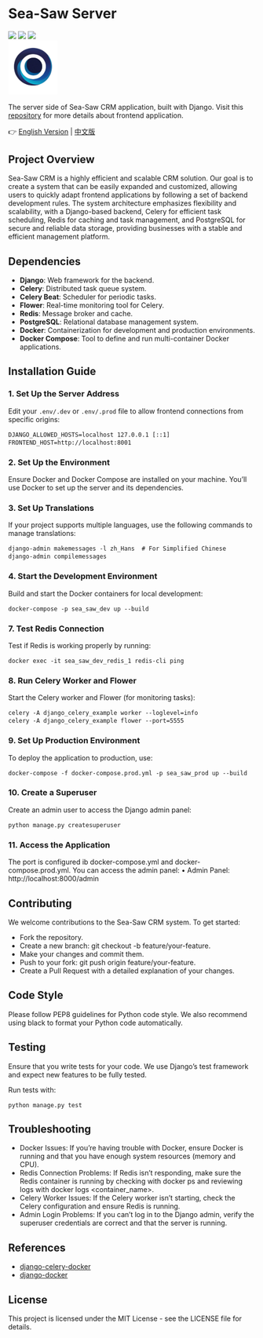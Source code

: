 # Sea-Saw Server

<img src="https://img.shields.io/badge/Python-3.8.0-brightgreen">
<img src="https://img.shields.io/badge/Django-3.2.0-brightgreen">
<img src="https://img.shields.io/badge/PostgreSQL-14.0-brightgreen">

<br>
<img src="./assests/images/sea-saw-logo.png" style="width: 20%">

The server side of Sea-Saw CRM application, built with Django. Visit this [repository](https://github.com/Coolister-Ye/sea-saw-app) for more details about frontend application.

👉 [English Version](./README.md) | [中文版](./README_zh.md)

## Project Overview

Sea-Saw CRM is a highly efficient and scalable CRM solution. Our goal is to create a system that can be easily expanded and customized, allowing users to quickly adapt frontend applications by following a set of backend development rules. The system architecture emphasizes flexibility and scalability, with a Django-based backend, Celery for efficient task scheduling, Redis for caching and task management, and PostgreSQL for secure and reliable data storage, providing businesses with a stable and efficient management platform.

## Dependencies

- **Django**: Web framework for the backend.
- **Celery**: Distributed task queue system.
- **Celery Beat**: Scheduler for periodic tasks.
- **Flower**: Real-time monitoring tool for Celery.
- **Redis**: Message broker and cache.
- **PostgreSQL**: Relational database management system.
- **Docker**: Containerization for development and production environments.
- **Docker Compose**: Tool to define and run multi-container Docker applications.

## Installation Guide

### 1. Set Up the Server Address

Edit your `.env/.dev` or `.env/.prod` file to allow frontend connections from specific origins:

```shell
DJANGO_ALLOWED_HOSTS=localhost 127.0.0.1 [::1]
FRONTEND_HOST=http://localhost:8001
```

### 2. Set Up the Environment

Ensure Docker and Docker Compose are installed on your machine. You’ll use Docker to set up the server and its dependencies.

### 3. Set Up Translations

If your project supports multiple languages, use the following commands to manage translations:

```shell
django-admin makemessages -l zh_Hans  # For Simplified Chinese
django-admin compilemessages
```

### 4. Start the Development Environment

Build and start the Docker containers for local development:

```shell
docker-compose -p sea_saw_dev up --build
```

### 7. Test Redis Connection

Test if Redis is working properly by running:

```shell
docker exec -it sea_saw_dev_redis_1 redis-cli ping
```

### 8. Run Celery Worker and Flower

Start the Celery worker and Flower (for monitoring tasks):

```shell
celery -A django_celery_example worker --loglevel=info
celery -A django_celery_example flower --port=5555
```

### 9. Set Up Production Environment

To deploy the application to production, use:

```shell
docker-compose -f docker-compose.prod.yml -p sea_saw_prod up --build
```

### 10. Create a Superuser

Create an admin user to access the Django admin panel:

```shell
python manage.py createsuperuser
```

### 11. Access the Application

The port is configured ib docker-compose.yml and docker-compose.prod.yml. You can access the admin panel: 
	•	Admin Panel: http://localhost:8000/admin


## Contributing

We welcome contributions to the Sea-Saw CRM system. To get started:
- Fork the repository.
- Create a new branch: git checkout -b feature/your-feature.
- Make your changes and commit them.
- Push to your fork: git push origin feature/your-feature.
- Create a Pull Request with a detailed explanation of your changes.

## Code Style

Please follow PEP8 guidelines for Python code style. We also recommend using black to format your Python code automatically.

## Testing

Ensure that you write tests for your code. We use Django’s test framework and expect new features to be fully tested.

Run tests with:

```shell
python manage.py test
```

## Troubleshooting
- Docker Issues: If you’re having trouble with Docker, ensure Docker is running and that you have enough system resources (memory and CPU).
- Redis Connection Problems: If Redis isn’t responding, make sure the Redis container is running by checking with docker ps and reviewing logs with docker logs <container_name>.
- Celery Worker Issues: If the Celery worker isn’t starting, check the Celery configuration and ensure Redis is running.
- Admin Login Problems: If you can’t log in to the Django admin, verify the superuser credentials are correct and that the server is running.

## References
- [django-celery-docker](https://testdriven.io/courses/django-celery/docker/)
- [django-docker](https://testdriven.io/blog/dockerizing-django-with-postgres-gunicorn-and-nginx/)

## License

This project is licensed under the MIT License - see the LICENSE file for details.